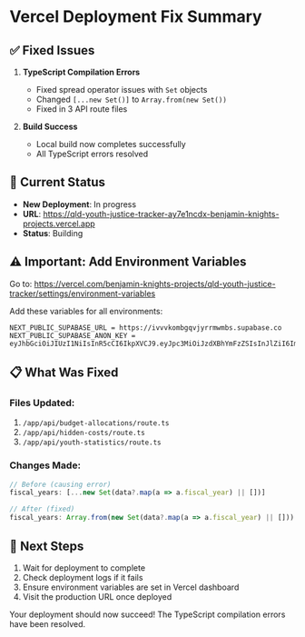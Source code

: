 # Vercel Deployment Fix Summary

## ✅ Fixed Issues

1. **TypeScript Compilation Errors**
   - Fixed spread operator issues with `Set` objects
   - Changed `[...new Set()]` to `Array.from(new Set())`
   - Fixed in 3 API route files

2. **Build Success**
   - Local build now completes successfully
   - All TypeScript errors resolved

## 🚀 Current Status

- **New Deployment**: In progress
- **URL**: https://qld-youth-justice-tracker-ay7e1ncdx-benjamin-knights-projects.vercel.app
- **Status**: Building

## ⚠️ Important: Add Environment Variables

Go to: https://vercel.com/benjamin-knights-projects/qld-youth-justice-tracker/settings/environment-variables

Add these variables for all environments:
```
NEXT_PUBLIC_SUPABASE_URL = https://ivvvkombgqvjyrrmwmbs.supabase.co
NEXT_PUBLIC_SUPABASE_ANON_KEY = eyJhbGciOiJIUzI1NiIsInR5cCI6IkpXVCJ9.eyJpc3MiOiJzdXBhYmFzZSIsInJlZiI6Iml2dnZrb21iZ3F2anlycm13bWJzIiwicm9sZSI6ImFub24iLCJpYXQiOjE3NTAwMzcwMTgsImV4cCI6MjA2NTYxMzAxOH0.QTXx4lsgtXu71Ad0p1JYSMFY1VWSbvcozCOuA_w18RI
```

## 📋 What Was Fixed

### Files Updated:
1. `/app/api/budget-allocations/route.ts`
2. `/app/api/hidden-costs/route.ts`
3. `/app/api/youth-statistics/route.ts`

### Changes Made:
```typescript
// Before (causing error)
fiscal_years: [...new Set(data?.map(a => a.fiscal_year) || [])]

// After (fixed)
fiscal_years: Array.from(new Set(data?.map(a => a.fiscal_year) || []))
```

## 🔄 Next Steps

1. Wait for deployment to complete
2. Check deployment logs if it fails
3. Ensure environment variables are set in Vercel dashboard
4. Visit the production URL once deployed

Your deployment should now succeed! The TypeScript compilation errors have been resolved.